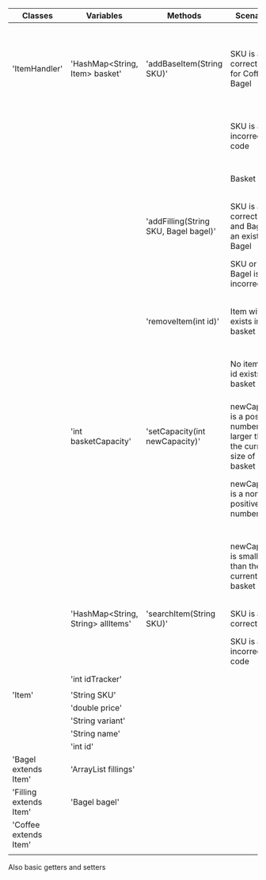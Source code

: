 | Classes                | Variables                          | Methods                                       | Scenarios                                                               | Outcome                                                                                     |
|------------------------|------------------------------------|-----------------------------------------------|-------------------------------------------------------------------------|---------------------------------------------------------------------------------------------|
| 'ItemHandler'          | 'HashMap<String, Item> basket'     | 'addBaseItem(String SKU)'                     | SKU is a correct code for Coffee or Bagel                               | Add Item with that SKU to basket and print name, variant and price of the item. Return Item |
|                        |                                    |                                               | SKU is a incorrect code                                                 | Return null and print "No such item exists"                                                 |
|                        |                                    |                                               | Basket is full                                                          | Return null and print "Basket is full"                                                      |
|                        |                                    | 'addFilling(String SKU, Bagel bagel)' | SKU is a correct code and Bagel is an existing Bagel                    | Add filling to Bagels fillings. Return Filling                                              |
|                        |                                    |                                               | SKU or Bagel is incorrect                                               | Return null and print "No suck item exists"                                                 |
|                        |                                    | 'removeItem(int id)'                          | Item with id exists in basket                                           | Remove one of these items from basket. Return true                                          |
|                        |                                    |                                               | No item with id exists in basket                                        | Return false and print "No such item exists in basket"                                      |
|                        | 'int basketCapacity'               | 'setCapacity(int newCapacity)'                | newCapacity is a positive number larger than the current size of basket | Return true and set capacity to newCapacity                                                 |
|                        |                                    |                                               | newCapacity is a non-positive number                                    | Return false and print "Capacity must be positive"                                          |
|                        |                                    |                                               | newCapacity is smaller than the current basket size                     | Return false and print "Capacity cant be smaller than the current size of the basket"       |
|                        | 'HashMap<String, String> allItems' | 'searchItem(String SKU)'                      | SKU is a correct code                                                   | Return Item                                                                                 |
|                        |                                    |                                               | SKU is a incorrect code                                                 | Return null and print "No such item exists"                                                 |
|                        | 'int idTracker'                    |                                               |                                                                         |                                                                                             |
|                        |                                    |                                               |                                                                         |                                                                                             |
| 'Item'                 | 'String SKU'                       |                                               |                                                                         |                                                                                             |
|                        | 'double price'                     |                                               |                                                                         |                                                                                             |
|                        | 'String variant'                   |                                               |                                                                         |                                                                                             |
|                        | 'String name'                      |                                               |                                                                         |                                                                                             |
|                        | 'int id'                           |                                               |                                                                         |                                                                                             |
| 'Bagel extends Item'   | 'ArrayList<Filling> fillings'      |                                               |                                                                         |                                                                                             |
| 'Filling extends Item' | 'Bagel bagel'                      |                                               |                                                                         |                                                                                             |
| 'Coffee extends Item'  |                                    |                                               |                                                                         |                                                                                             |
|                        |                                    |                                               |                                                                         |                                                                                             |

Also basic getters and setters